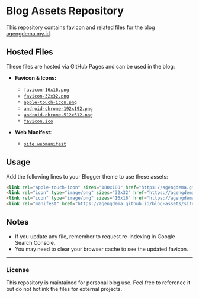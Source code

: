 # Blog Assets Repository

This repository contains favicon and related files for the blog [agengdema.my.id](https://agengdema.my.id).

## Hosted Files

These files are hosted via GitHub Pages and can be used in the blog:

- **Favicon & Icons:**
  - [`favicon-16x16.png`](https://agengdema.github.io/blog-assets/favicon-16x16.png)
  - [`favicon-32x32.png`](https://agengdema.github.io/blog-assets/favicon-32x32.png)
  - [`apple-touch-icon.png`](https://agengdema.github.io/blog-assets/apple-touch-icon.png)
  - [`android-chrome-192x192.png`](https://agengdema.github.io/blog-assets/android-chrome-192x192.png)
  - [`android-chrome-512x512.png`](https://agengdema.github.io/blog-assets/android-chrome-512x512.png)
  - [`favicon.ico`](https://agengdema.github.io/blog-assets/favicon.ico)

- **Web Manifest:**
  - [`site.webmanifest`](https://agengdema.github.io/blog-assets/site.webmanifest)

## Usage

Add the following lines to your Blogger theme to use these assets:

```html
<link rel="apple-touch-icon" sizes="180x180" href="https://agengdema.github.io/blog-assets/apple-touch-icon.png"/>
<link rel="icon" type="image/png" sizes="32x32" href="https://agengdema.github.io/blog-assets/favicon-32x32.png"/>
<link rel="icon" type="image/png" sizes="16x16" href="https://agengdema.github.io/blog-assets/favicon-16x16.png"/>
<link rel="manifest" href="https://agengdema.github.io/blog-assets/site.webmanifest"/>
```

## Notes
- If you update any file, remember to request re-indexing in Google Search Console.
- You may need to clear your browser cache to see the updated favicon.

---

### License
This repository is maintained for personal blog use. Feel free to reference it but do not hotlink the files for external projects.

